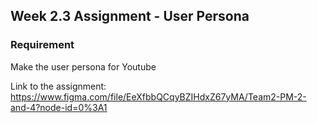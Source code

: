 ## Week 2.3 Assignment - User Persona

### Requirement

Make the user persona for Youtube

Link to the assignment: https://www.figma.com/file/EeXfbbQCqyBZIHdxZ67yMA/Team2-PM-2-and-4?node-id=0%3A1

